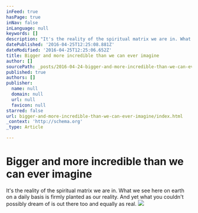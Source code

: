 ```yaml
---
inFeed: true
hasPage: true
inNav: false
inLanguage: null
keywords: []
description: "It's the reality of the spiritual matrix we are in. What we see here on earth on a daily basis is firmly planted as our reality. And yet what you couldn't possibly dream of is out there too and equally as real."
datePublished: '2016-04-25T12:25:08.881Z'
dateModified: '2016-04-25T12:25:06.652Z'
title: Bigger and more incredible than we can ever imagine
author: []
sourcePath: _posts/2016-04-24-bigger-and-more-incredible-than-we-can-ever-imagine.md
published: true
authors: []
publisher:
  name: null
  domain: null
  url: null
  favicon: null
starred: false
url: bigger-and-more-incredible-than-we-can-ever-imagine/index.html
_context: 'http://schema.org'
_type: Article

---
```

# Bigger and more incredible than we can ever imagine

It's the reality of the spiritual matrix we are in. What we see here on earth on a daily basis is firmly planted as our reality. And yet what you couldn't possibly dream of is out there too and equally as real.
![](https://the-grid-user-content.s3-us-west-2.amazonaws.com/211d8142-e4b6-4fc6-9ce9-f12233755026.jpg)